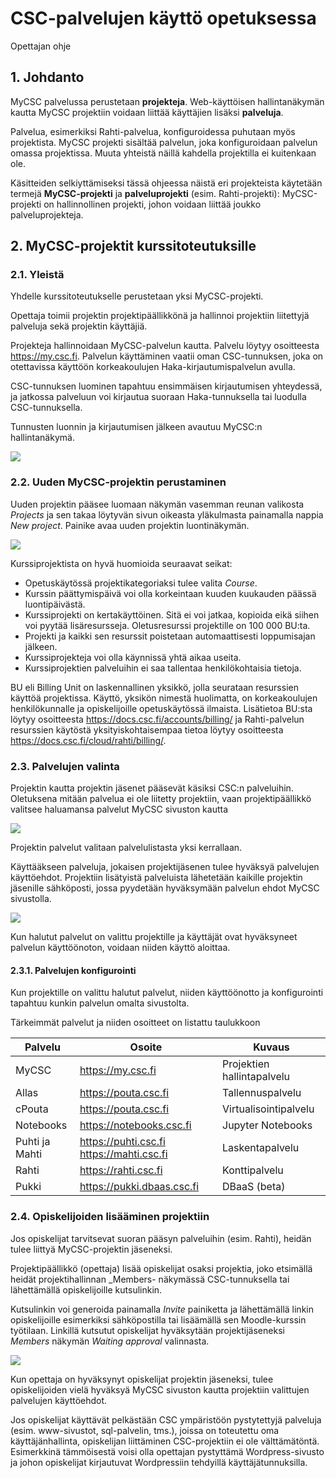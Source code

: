 <style>
  body {
counter-reset : h2;
    }

h2 {
counter-reset : h3;
    }

h3 {
counter-reset : h4;
    }

h4 {
counter-reset : h5;
    }

h5 {
counter-reset : h6;
    }

h2:before {
content : counter(h2,decimal) ". ";
counter-increment : h2;
    }

h3:before {
content : counter(h2,decimal) "." counter(h3,decimal) ". ";
counter-increment : h3;
    }

h4:before {
content : counter(h2,decimal) "." counter(h3,decimal) "." counter(h4,decimal) ". ";
counter-increment : h4;
    }

h5:before {
content : counter(h2,decimal) "." counter(h3,decimal) "." counter(h4,decimal) "." counter(h5,decimal) ". ";
counter-increment : h5;
    }

h6:before {
content : counter(h2,decimal) "." counter(h3,decimal) "." counter(h4,decimal) "." counter(h5,decimal) "." counter(h6,decimal) ". ";
counter-increment : h6;
    }

h2.nocount:before, h3.nocount:before, h4.nocount:before, h5.nocount:before, h6.nocount:before {
content : "";
counter-increment : none;
    }
</style>

# CSC-palvelujen käyttö opetuksessa
Opettajan ohje

## Johdanto
MyCSC palvelussa perustetaan __projekteja__. Web-käyttöisen hallintanäkymän kautta MyCSC projektiin voidaan liittää käyttäjien lisäksi __palveluja__.

Palvelua, esimerkiksi Rahti-palvelua, konfiguroidessa puhutaan myös projektista.
MyCSC projekti sisältää palvelun, joka konfiguroidaan palvelun omassa projektissa. Muuta yhteistä näillä kahdella projektilla ei kuitenkaan ole.

Käsitteiden selkiyttämiseksi tässä ohjeessa näistä eri projekteista käytetään termejä __MyCSC-projekti__ ja __palveluprojekti__ (esim. Rahti-projekti): MyCSC-projekti on hallinnollinen projekti, johon voidaan liittää joukko palveluprojekteja.

## MyCSC-projektit kurssitoteutuksille

### Yleistä

Yhdelle kurssitoteutukselle perustetaan yksi MyCSC-projekti. 

Opettaja toimii projektin projektipäällikkönä ja hallinnoi projektiin liitettyjä palveluja sekä projektin käyttäjiä.

Projekteja hallinnoidaan MyCSC-palvelun kautta. Palvelu löytyy osoitteesta https://my.csc.fi. Palvelun käyttäminen vaatii oman CSC-tunnuksen, joka on otettavissa käyttöön korkeakoulujen Haka-kirjautumispalvelun avulla. 

CSC-tunnuksen luominen tapahtuu ensimmäisen kirjautumisen yhteydessä, ja jatkossa palveluun voi kirjautua suoraan Haka-tunnuksella tai luodulla CSC-tunnuksella.

Tunnusten luonnin ja kirjautumisen jälkeen avautuu MyCSC:n hallintanäkymä.

![](img/mycsc_portal.png)

### Uuden MyCSC-projektin perustaminen

Uuden projektin pääsee luomaan näkymän vasemman reunan valikosta _Projects_ ja sen takaa löytyvän sivun oikeasta yläkulmasta painamalla nappia _New project_.
Painike avaa uuden projektin luontinäkymän.

![](img/mycsc_project_creation.png)

Kurssiprojektista on hyvä huomioida seuraavat seikat:
- Opetuskäytössä projektikategoriaksi tulee valita _Course_.
-	Kurssin päättymispäivä voi olla korkeintaan kuuden kuukauden päässä luontipäivästä.
-	Kurssiprojekti on kertakäyttöinen. Sitä ei voi jatkaa, kopioida eikä siihen voi pyytää lisäresursseja. Oletusresurssi projektille on 100 000 BU:ta.
- Projekti ja kaikki sen resurssit poistetaan automaattisesti loppumisajan jälkeen.
-	Kurssiprojekteja voi olla käynnissä yhtä aikaa useita.
-	Kurssiprojektien palveluihin ei saa tallentaa henkilökohtaisia tietoja.

BU eli Billing Unit on laskennallinen yksikkö, jolla seurataan resurssien käyttöä projektissa. Käyttö, yksikön nimestä huolimatta, on korkeakoulujen henkilökunnalle ja opiskelijoille opetuskäytössä ilmaista.
Lisätietoa BU:sta löytyy osoitteesta https://docs.csc.fi/accounts/billing/ ja Rahti-palvelun resurssien käytöstä yksityiskohtaisempaa tietoa löytyy osoitteesta https://docs.csc.fi/cloud/rahti/billing/.

### Palvelujen valinta

Projektin kautta projektin jäsenet pääsevät käsiksi CSC:n palveluihin. Oletuksena mitään palvelua ei ole liitetty projektiin, vaan projektipäällikkö valitsee haluamansa palvelut MyCSC sivuston kautta 

![](img/mycsc_project_services.png)

Projektin palvelut valitaan palvelulistasta yksi kerrallaan.

Käyttääkseen palveluja, jokaisen projektijäsenen tulee hyväksyä palvelujen käyttöehdot. Projektiin lisätyistä palveluista lähetetään kaikille projektin jäsenille sähköposti, jossa pyydetään hyväksymään palvelun ehdot MyCSC sivustolla.

![](img/mycsc_project_add_rahti.png) 

Kun halutut palvelut on valittu projektille ja käyttäjät ovat hyväksyneet palvelun käyttöönoton, voidaan niiden käyttö aloittaa.

#### Palvelujen konfigurointi

Kun projektille on valittu halutut palvelut, niiden käyttöönotto ja konfigurointi tapahtuu kunkin palvelun omalta sivustolta. 

Tärkeimmät palvelut ja niiden osoitteet on listattu taulukkoon

| Palvelu	| Osoite |	Kuvaus |
| ------- |------- | ------- |
| MyCSC	| https://my.csc.fi | Projektien hallintapalvelu |
| Allas	| https://pouta.csc.fi | Tallennuspalvelu |
| cPouta | https://pouta.csc.fi | Virtualisointipalvelu |
| Notebooks	| https://notebooks.csc.fi | Jupyter Notebooks |
| Puhti ja Mahti | https://puhti.csc.fi https://mahti.csc.fi | Laskentapalvelu |
| Rahti	| https://rahti.csc.fi | Konttipalvelu |
| Pukki	| https://pukki.dbaas.csc.fi | DBaaS (beta) |

### Opiskelijoiden lisääminen projektiin

Jos opiskelijat tarvitsevat suoran pääsyn palveluihin (esim. Rahti), heidän tulee liittyä MyCSC-projektin jäseneksi.

Projektipäällikkö (opettaja) lisää opiskelijat osaksi projektia, joko etsimällä heidät projektihallinnan _Members- näkymässä CSC-tunnuksella tai lähettämällä opiskelijoille kutsulinkin.

Kutsulinkin voi generoida painamalla _Invite_ painiketta ja lähettämällä linkin opiskelijoille esimerkiksi sähköpostilla tai lisäämällä sen Moodle-kurssin työtilaan. Linkillä kutsutut opiskelijat hyväksytään projektijäseneksi _Members_ näkymän _Waiting approval_ valinnasta.

![](img/mycsc_project_invitation_link.png)

Kun opettaja on hyväksynyt opiskelijat projektin jäseneksi, tulee opiskelijoiden vielä hyväksyä MyCSC sivuston kautta projektiin valittujen palvelujen käyttöehdot.

Jos opiskelijat käyttävät pelkästään CSC ympäristöön pystytettyjä palveluja (esim. www-sivustot, sql-palvelin, tms.), joissa on toteutettu oma käyttäjänhallinta, opiskelijan liittäminen CSC-projektiin ei ole välttämätöntä. Esimerkkinä tämmöisestä voisi olla opettajan pystyttämä Wordpress-sivusto ja johon opiskelijat kirjautuvat Wordpressiin tehdyillä käyttäjätunnuksilla.


